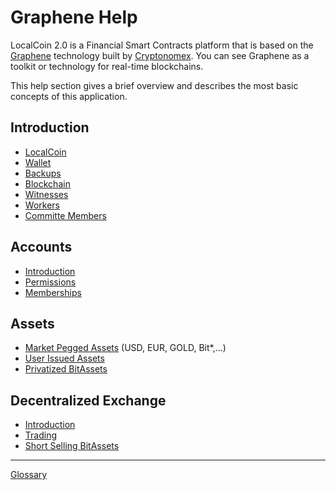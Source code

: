 # Graphene Help

LocalCoin 2.0 is a Financial Smart Contracts platform that is based on the
[Graphene](https://github.com/cryptonomex/graphene) technology built by
[Cryptonomex](https://cryptonomex.com). You can see Graphene as a toolkit or
technology for real-time blockchains.

This help section gives a brief overview and describes the most basic concepts
of this application.

## Introduction
 * [LocalCoin](introduction/localcoin.md)
 * [Wallet](introduction/wallets.md)
 * [Backups](introduction/backups.md)
 * [Blockchain](introduction/blockchain.md)
 * [Witnesses](introduction/witness.md)
 * [Workers](introduction/workers.md)
 * [Committe Members](introduction/committee.md)

## Accounts
 * [Introduction](accounts/general.md)
 * [Permissions](accounts/permissions.md)
 * [Memberships](accounts/membership.md)

## Assets
 * [Market Pegged Assets](assets/mpa.md) (USD, EUR, GOLD, Bit\*,...)
 * [User Issued Assets](assets/uia.md)
 * [Privatized BitAssets](assets/privbitassets.md)

## Decentralized Exchange
 * [Introduction](dex/introduction.md)
 * [Trading](dex/trading.md)
 * [Short Selling BitAssets](dex/shorting.md)

----------
[Glossary](glossary.md)

